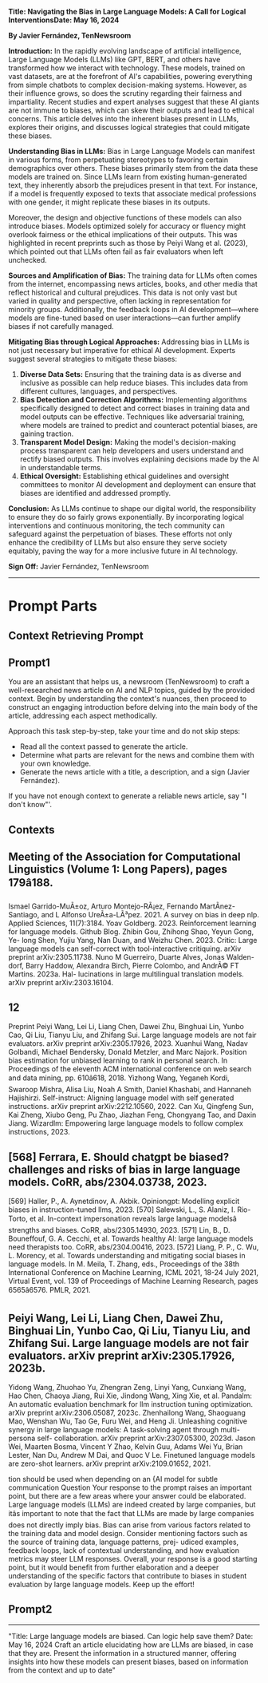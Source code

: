 **Title: Navigating the Bias in Large Language Models: A Call for Logical InterventionsDate: May 16, 2024**

**By Javier Fernández, TenNewsroom**

**Introduction:**
In the rapidly evolving landscape of artificial intelligence, Large Language Models (LLMs) like GPT, BERT, and others have transformed how we interact with technology. These models, trained on vast datasets, are at the forefront of AI's capabilities, powering everything from simple chatbots to complex decision-making systems. However, as their influence grows, so does the scrutiny regarding their fairness and impartiality. Recent studies and expert analyses suggest that these AI giants are not immune to biases, which can skew their outputs and lead to ethical concerns. This article delves into the inherent biases present in LLMs, explores their origins, and discusses logical strategies that could mitigate these biases.

**Understanding Bias in LLMs:**
Bias in Large Language Models can manifest in various forms, from perpetuating stereotypes to favoring certain demographics over others. These biases primarily stem from the data these models are trained on. Since LLMs learn from existing human-generated text, they inherently absorb the prejudices present in that text. For instance, if a model is frequently exposed to texts that associate medical professions with one gender, it might replicate these biases in its outputs.

Moreover, the design and objective functions of these models can also introduce biases. Models optimized solely for accuracy or fluency might overlook fairness or the ethical implications of their outputs. This was highlighted in recent preprints such as those by Peiyi Wang et al. (2023), which pointed out that LLMs often fail as fair evaluators when left unchecked.

**Sources and Amplification of Bias:**
The training data for LLMs often comes from the internet, encompassing news articles, books, and other media that reflect historical and cultural prejudices. This data is not only vast but varied in quality and perspective, often lacking in representation for minority groups. Additionally, the feedback loops in AI development—where models are fine-tuned based on user interactions—can further amplify biases if not carefully managed.

**Mitigating Bias through Logical Approaches:**
Addressing bias in LLMs is not just necessary but imperative for ethical AI development. Experts suggest several strategies to mitigate these biases:

1. **Diverse Data Sets:** Ensuring that the training data is as diverse and inclusive as possible can help reduce biases. This includes data from different cultures, languages, and perspectives.
2. **Bias Detection and Correction Algorithms:** Implementing algorithms specifically designed to detect and correct biases in training data and model outputs can be effective. Techniques like adversarial training, where models are trained to predict and counteract potential biases, are gaining traction.
3. **Transparent Model Design:** Making the model's decision-making process transparent can help developers and users understand and rectify biased outputs. This involves explaining decisions made by the AI in understandable terms.
4. **Ethical Oversight:** Establishing ethical guidelines and oversight committees to monitor AI development and deployment can ensure that biases are identified and addressed promptly.

**Conclusion:**
As LLMs continue to shape our digital world, the responsibility to ensure they do so fairly grows exponentially. By incorporating logical interventions and continuous monitoring, the tech community can safeguard against the perpetuation of biases. These efforts not only enhance the credibility of LLMs but also ensure they serve society equitably, paving the way for a more inclusive future in AI technology.

**Sign Off:**
Javier Fernández, TenNewsroom

---

# Prompt Parts

## Context Retrieving Prompt

## Prompt1

You are an assistant that helps us, a newsroom (TenNewsroom) to craft a well-researched news article on AI and NLP topics, guided by the provided context. Begin by understanding the context's nuances, then proceed to construct an engaging introduction before delving into the main body of the article, addressing each aspect methodically.

Approach this task step-by-step, take your time and do not skip steps:

- Read all the context passed to generate the article.
- Determine what parts are relevant for the news and combine them with your own knowledge.
- Generate the news article with a title, a description, and a sign (Javier Fernández).

If you have not enough context to generate a reliable news article, say "I don't know"'.

## Contexts

## Meeting of the Association for Computational Linguistics (Volume 1: Long Papers), pages 179â188.
Ismael Garrido-MuÃ±oz, Arturo Montejo-RÃ¡ez, Fernando MartÃ­nez-Santiago, and L Alfonso UreÃ±a-LÃ³pez. 2021. A survey on bias in deep nlp. Applied Sciences, 11(7):3184.
Yoav Goldberg. 2023. Reinforcement learning for language models. Github Blog.
Zhibin Gou, Zhihong Shao, Yeyun Gong, Ye- long Shen, Yujiu Yang, Nan Duan, and Weizhu Chen. 2023. Critic: Large language models can self-correct with tool-interactive critiquing. arXiv preprint arXiv:2305.11738.
Nuno M Guerreiro, Duarte Alves, Jonas Walden- dorf, Barry Haddow, Alexandra Birch, Pierre Colombo, and AndrÃ© FT Martins. 2023a. Hal- lucinations in large multilingual translation models. arXiv preprint arXiv:2303.16104.

## 12
Preprint
Peiyi Wang, Lei Li, Liang Chen, Dawei Zhu, Binghuai Lin, Yunbo Cao, Qi Liu, Tianyu Liu, and Zhifang Sui. Large language models are not fair evaluators. arXiv preprint arXiv:2305.17926, 2023.
Xuanhui Wang, Nadav Golbandi, Michael Bendersky, Donald Metzler, and Marc Najork. Position bias estimation for unbiased learning to rank in personal search. In Proceedings of the eleventh ACM international conference on web search and data mining, pp. 610â618, 2018.
Yizhong Wang, Yeganeh Kordi, Swaroop Mishra, Alisa Liu, Noah A Smith, Daniel Khashabi, and Hannaneh Hajishirzi. Self-instruct: Aligning language model with self generated instructions. arXiv preprint arXiv:2212.10560, 2022.
Can Xu, Qingfeng Sun, Kai Zheng, Xiubo Geng, Pu Zhao, Jiazhan Feng, Chongyang Tao, and Daxin Jiang. Wizardlm: Empowering large language models to follow complex instructions, 2023.

## [568] Ferrara, E. Should chatgpt be biased? challenges and risks of bias in large language models. CoRR, abs/2304.03738, 2023.
[569] Haller, P., A. Aynetdinov, A. Akbik. Opiniongpt: Modelling explicit biases in instruction-tuned llms, 2023.
[570] Salewski, L., S. Alaniz, I. Rio-Torto, et al. In-context impersonation reveals large language modelsâ strengths and biases. CoRR, abs/2305.14930, 2023.
[571] Lin, B., D. Bouneffouf, G. A. Cecchi, et al. Towards healthy AI: large language models need therapists too. CoRR, abs/2304.00416, 2023.
[572] Liang, P. P., C. Wu, L. Morency, et al. Towards understanding and mitigating social biases in language models. In M. Meila, T. Zhang, eds., Proceedings of the 38th International Conference on Machine Learning, ICML 2021, 18-24 July 2021, Virtual Event, vol. 139 of Proceedings of Machine Learning Research, pages 6565â6576. PMLR, 2021.

## Peiyi Wang, Lei Li, Liang Chen, Dawei Zhu, Binghuai Lin, Yunbo Cao, Qi Liu, Tianyu Liu, and Zhifang Sui. Large language models are not fair evaluators. arXiv preprint arXiv:2305.17926, 2023b.
Yidong Wang, Zhuohao Yu, Zhengran Zeng, Linyi Yang, Cunxiang Wang, Hao Chen, Chaoya Jiang, Rui Xie, Jindong Wang, Xing Xie, et al. Pandalm: An automatic evaluation benchmark for llm instruction tuning optimization. arXiv preprint arXiv:2306.05087, 2023c.
Zhenhailong Wang, Shaoguang Mao, Wenshan Wu, Tao Ge, Furu Wei, and Heng Ji. Unleashing cognitive synergy in large language models: A task-solving agent through multi-persona self- collaboration. arXiv preprint arXiv:2307.05300, 2023d.
Jason Wei, Maarten Bosma, Vincent Y Zhao, Kelvin Guu, Adams Wei Yu, Brian Lester, Nan Du, Andrew M Dai, and Quoc V Le. Finetuned language models are zero-shot learners. arXiv preprint arXiv:2109.01652, 2021.

tion should be used when depending on an {AI model for subtle communication Question Your response to the prompt raises an important point, but there are a few areas where your answer could be elaborated. Large language models (LLMs) are indeed created by large companies, but itâs important to note that the fact that LLMs are made by large companies does not directly imply bias. Bias can arise from various factors related to the training data and model design. Consider mentioning factors such as the source of training data, language patterns, prej- udiced examples, feedback loops, lack of contextual understanding, and how evaluation metrics may steer LLM responses. Overall, your response is a good starting point, but it would benefit from further elaboration and a deeper understanding of the specific factors that contribute to biases in student evaluation by large language models. Keep up the effort!

## Prompt2

---

"Title: Large language models are biased. Can logic help save them?
Date: May 16, 2024
Craft an article elucidating how are LLMs are biased, in case that they are. Present the information in a structured manner, offering insights into how these models can present biases, based on information from the context and up to date"
